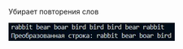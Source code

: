 Убирает повторения слов

![Screenshot](https://github.com/BreadGitHub/University/blob/main/TaskU/Java/Stsdmchv/art/Task15.jpg)
